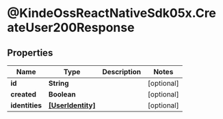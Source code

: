 # @KindeOssReactNativeSdk05x.CreateUser200Response

## Properties

Name | Type | Description | Notes
------------ | ------------- | ------------- | -------------
**id** | **String** |  | [optional] 
**created** | **Boolean** |  | [optional] 
**identities** | [**[UserIdentity]**](UserIdentity.md) |  | [optional] 


